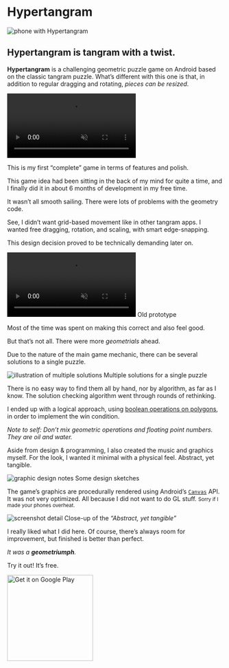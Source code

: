 <!--{
	"template": "work",
	"data": "projects_byid.hypertangram"
}-->


# Hypertangram

<span class="d3d"><span class="mockup-phone">![phone with Hypertangram](../img/hypertangram_1.jpg)
<span class="phone-body"></span>
</span></span>

## Hypertangram is tangram with a twist.

**Hypertangram** is a challenging geometric puzzle game on Android based on the classic tangram puzzle. What’s different with this one is that, in addition to regular dragging and rotating, *pieces can be resized*.

<video muted autoplay loop>
	<source src="../video/hypertangram_2.webm">
	<source src="../video/hypertangram_2.mp4">
	<a href="../video/hypertangram_2.mp4">Demo video</a>
</video>

This is my first “complete” game in terms of features and polish.

This game idea had been sitting in the back of my mind for quite a time, and I finally did it in about 6 months of development in my free time.

It wasn’t all smooth sailing. There were lots of problems with the geometry code.

See, I didn’t want grid-based movement like in other tangram apps. I wanted free dragging, rotation, and scaling, with smart edge-snapping.

This design decision proved to be technically demanding later on.

<span>
	<video muted autoplay loop>
		<source src="../video/hypertangram_3.webm">
		<source src="../video/hypertangram_3.mp4">
		<a href="../video/hypertangram_3.mp4">Video of old development version</a>
	</video>
	<span class="caption">Old prototype</span>
</span>

Most of the time was spent on making this correct and also feel good.

But that’s not all. There were more *geometrials* ahead.

Due to the nature of the main game mechanic, there can be several solutions to a single puzzle.

![illustration of multiple solutions](../img/ht_solutions.jpg)
<span class="caption">Multiple solutions for a single puzzle</span>

There is no easy way to find them all by hand, nor by algorithm, as far as I know. The solution checking algorithm went through rounds of rethinking.

I ended up with a logical approach, using [boolean operations on polygons](https://en.wikipedia.org/wiki/Boolean_operations_on_polygons), in order to implement the win condition.

*Note to self: Don’t mix geometric operations and floating point numbers. They are oil and water.*

Aside from design & programming, I also created the music and graphics myself. For the look, I wanted it minimal with a physical feel. Abstract, yet tangible.

<span>![graphic design notes](../img/hypertangram_notes1.jpg)
	<span class="caption">Some design sketches</span>
</span>

The game’s graphics are procedurally rendered using Android’s [`Canvas`](https://developer.android.com/reference/android/graphics/Canvas) API. It was not very optimized. All because I did not want to do GL stuff. <small>Sorry if I made your phones overheat.</small>

<span>![screenshot detail](../img/hypertangram_4.jpg)
	<span class="caption">Close-up of the *“Abstract, yet tangible”*</span>
</span>

I really liked what I did here. Of course, there’s always room for improvement, but finished is better than perfect.

*It was a **geometriumph**.*

Try it out! It’s free.

<p class="center">
	<a class="anchor-plain" href="https://play.google.com/store/apps/details?id=com.kalabasagames.hypertangram&pcampaignid=MKT-Other-global-all-co-prtnr-py-PartBadge-Mar2515-1"><img class="media-plain" width="200px" alt="Get it on Google Play" src="https://play.google.com/intl/en_gb/badges/images/generic/en_badge_web_generic.png"/></a>
</p>
